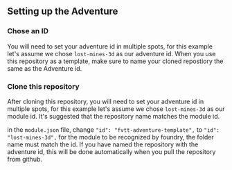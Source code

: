 ## Setting up the Adventure

### Chose an ID

You will need to set your adventure id in multiple spots, for this example let's assume we chose `lost-mines-3d` as our adventure id. When you use this repository as a template, make sure to name your cloned repostiory the same as the Adventure id.

### Clone this repository



After cloning this repository, you will need to set your adventure id in multiple spots, for this example let's assume we chose `lost-mines-3d` as our module id. It's suggested that the repository name matches the module id.

in the `module.json` file, change `"id": "fvtt-adventure-template",` to `"id": "lost-mines-3d",`
for the module to be recognized by foundry, the folder name must match the id. If you have named the repository with the adventure id, this will be done automatically when you pull the repository from github.

